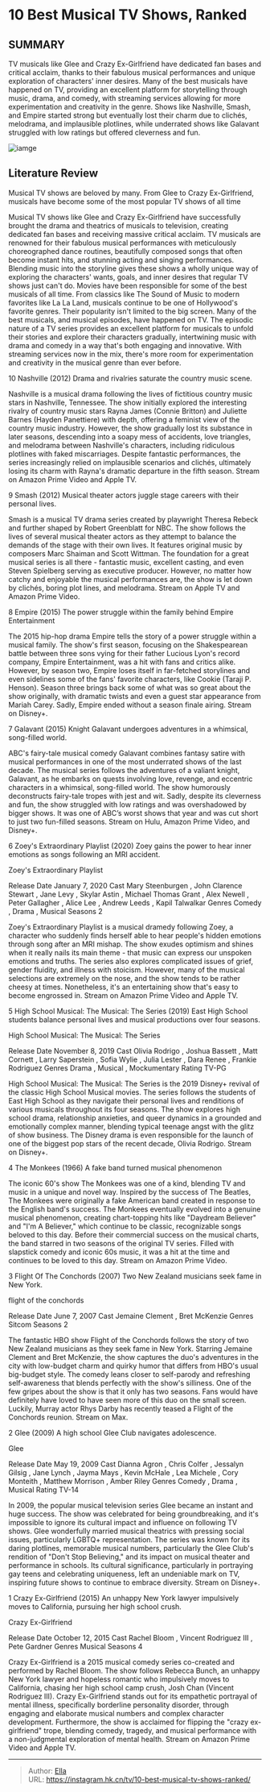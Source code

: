 # 10 Best Musical TV Shows, Ranked


## SUMMARY 


 TV musicals like Glee and Crazy Ex-Girlfriend have dedicated fan bases and critical acclaim, thanks to their fabulous musical performances and unique exploration of characters&#39; inner desires. 
 Many of the best musicals have happened on TV, providing an excellent platform for storytelling through music, drama, and comedy, with streaming services allowing for more experimentation and creativity in the genre. 
 Shows like Nashville, Smash, and Empire started strong but eventually lost their charm due to clichés, melodrama, and implausible plotlines, while underrated shows like Galavant struggled with low ratings but offered cleverness and fun. 

![iamge](https://static1.srcdn.com/wordpress/wp-content/uploads/2022/09/High-school-musical-olivia-Rodrigo.jpg)

## Literature Review
Musical TV shows are beloved by many. From Glee to Crazy Ex-Girlfriend, musicals have become some of the most popular TV shows of all time




Musical TV shows like Glee and Crazy Ex-Girlfriend have successfully brought the drama and theatrics of musicals to television, creating dedicated fan bases and receiving massive critical acclaim. TV musicals are renowned for their fabulous musical performances with meticulously choreographed dance routines, beautifully composed songs that often become instant hits, and stunning acting and singing performances. Blending music into the storyline gives these shows a wholly unique way of exploring the characters&#39; wants, goals, and inner desires that regular TV shows just can&#39;t do.
Movies have been responsible for some of the best musicals of all time. From classics like The Sound of Music to modern favorites like La La Land, musicals continue to be one of Hollywood&#39;s favorite genres. Their popularity isn&#39;t limited to the big screen. Many of the best musicals, and musical episodes, have happened on TV. The episodic nature of a TV series provides an excellent platform for musicals to unfold their stories and explore their characters gradually, intertwining music with drama and comedy in a way that&#39;s both engaging and innovative. With streaming services now in the mix, there&#39;s more room for experimentation and creativity in the musical genre than ever before.









 








 10  Nashville (2012) 
Drama and rivalries saturate the country music scene.
        

Nashville is a musical drama following the lives of fictitious country music stars in Nashville, Tennessee. The show initially explored the interesting rivalry of country music stars Rayna James (Connie Britton) and Juliette Barnes (Hayden Panettiere) with depth, offering a feminist view of the country music industry. However, the show gradually lost its substance in later seasons, descending into a soapy mess of accidents, love triangles, and melodrama between Nashville&#39;s characters, including ridiculous plotlines with faked miscarriages. Despite fantastic performances, the series increasingly relied on implausible scenarios and clichés, ultimately losing its charm with Rayna&#39;s dramatic departure in the fifth season.
Stream on Amazon Prime Video and Apple TV. 






 9  Smash (2012) 
Musical theater actors juggle stage careers with their personal lives.
        

Smash is a musical TV drama series created by playwright Theresa Rebeck and further shaped by Robert Greenblatt for NBC. The show follows the lives of several musical theater actors as they attempt to balance the demands of the stage with their own lives. It features original music by composers Marc Shaiman and Scott Wittman. The foundation for a great musical series is all there - fantastic music, excellent casting, and even Steven Spielberg serving as executive producer. However, no matter how catchy and enjoyable the musical performances are, the show is let down by clichés, boring plot lines, and melodrama.
Stream on Apple TV and Amazon Prime Video. 






 8  Empire (2015) 
The power struggle within the family behind Empire Entertainment
        

The 2015 hip-hop drama Empire tells the story of a power struggle within a musical family. The show&#39;s first season, focusing on the Shakespearean battle between three sons vying for their father Lucious Lyon&#39;s record company, Empire Entertainment, was a hit with fans and critics alike. However, by season two, Empire loses itself in far-fetched storylines and even sidelines some of the fans&#39; favorite characters, like Cookie (Taraji P. Henson). Season three brings back some of what was so great about the show originally, with dramatic twists and even a guest star appearance from Mariah Carey. Sadly, Empire ended without a season finale airing.
Stream on Disney&#43;. 






 7  Galavant (2015) 
Knight Galavant undergoes adventures in a whimsical, song-filled world.


 







ABC&#39;s fairy-tale musical comedy Galavant combines fantasy satire with musical performances in one of the most underrated shows of the last decade. The musical series follows the adventures of a valiant knight, Galavant, as he embarks on quests involving love, revenge, and eccentric characters in a whimsical, song-filled world. The show humorously deconstructs fairy-tale tropes with jest and wit. Sadly, despite its cleverness and fun, the show struggled with low ratings and was overshadowed by bigger shows. It was one of ABC’s worst shows that year and was cut short to just two fun-filled seasons.
Stream on Hulu, Amazon Prime Video, and Disney&#43;. 






 6  Zoey&#39;s Extraordinary Playlist (2020) 
Zoey gains the power to hear inner emotions as songs following an MRI accident.
        

 Zoey&#39;s Extraordinary Playlist 

 Release Date   January 7, 2020    Cast   Mary Steenburgen , John Clarence Stewart , Jane Levy , Skylar Astin , Michael Thomas Grant , Alex Newell , Peter Gallagher , Alice Lee , Andrew Leeds , Kapil Talwalkar    Genres   Comedy , Drama , Musical    Seasons   2    




Zoey&#39;s Extraordinary Playlist is a musical dramedy following Zoey, a character who suddenly finds herself able to hear people&#39;s hidden emotions through song after an MRI mishap.
The show exudes optimism and shines when it really nails its main theme - that music can express our unspoken emotions and truths. The series also explores complicated issues of grief, gender fluidity, and illness with stoicism. However, many of the musical selections are extremely on the nose, and the show tends to be rather cheesy at times. Nonetheless, it&#39;s an entertaining show that&#39;s easy to become engrossed in.
Stream on Amazon Prime Video and Apple TV. 






 5  High School Musical: The Musical: The Series (2019) 
East High School students balance personal lives and musical productions over four seasons.


 







 High School Musical: The Musical: The Series 

 Release Date   November 8, 2019    Cast   Olivia Rodrigo , Joshua Bassett , Matt Cornett , Larry Saperstein , Sofia Wylie , Julia Lester , Dara Renee , Frankie Rodriguez    Genres   Drama , Musical , Mockumentary    Rating   TV-PG    




High School Musical: The Musical: The Series is the 2019 Disney&#43; revival of the classic High School Musical movies. The series follows the students of East High School as they navigate their personal lives and renditions of various musicals throughout its four seasons. The show explores high school drama, relationship anxieties, and queer dynamics in a grounded and emotionally complex manner, blending typical teenage angst with the glitz of show business. The Disney drama is even responsible for the launch of one of the biggest pop stars of the recent decade, Olivia Rodrigo.
Stream on Disney&#43;. 






 4  The Monkees (1966) 
A fake band turned musical phenomenon
        

The iconic 60&#39;s show The Monkees was one of a kind, blending TV and music in a unique and novel way. Inspired by the success of The Beatles, The Monkees were originally a fake American band created in response to the English band&#39;s success. The Monkees eventually evolved into a genuine musical phenomenon, creating chart-topping hits like &#34;Daydream Believer&#34; and &#34;I&#39;m A Believer,&#34; which continue to be classic, recognizable songs beloved to this day. Before their commercial success on the musical charts, the band starred in two seasons of the original TV series. Filled with slapstick comedy and iconic 60s music, it was a hit at the time and continues to be loved to this day.
Stream on Amazon Prime Video. 






 3  Flight Of The Conchords (2007) 
Two New Zealand musicians seek fame in New York.
        

 flight of the conchords 

 Release Date   June 7, 2007    Cast   Jemaine Clement , Bret McKenzie    Genres   Sitcom    Seasons   2    




The fantastic HBO show Flight of the Conchords follows the story of two New Zealand musicians as they seek fame in New York. Starring Jemaine Clement and Bret McKenzie, the show captures the duo&#39;s adventures in the city with low-budget charm and quirky humor that differs from HBO&#39;s usual big-budget style. The comedy leans closer to self-parody and refreshing self-awareness that blends perfectly with the show&#39;s silliness. One of the few gripes about the show is that it only has two seasons. Fans would have definitely have loved to have seen more of this duo on the small screen. Luckily, Murray actor Rhys Darby has recently teased a Flight of the Conchords reunion.
Stream on Max. 






 2  Glee (2009) 
A high school Glee Club navigates adolescence.


 







 Glee 

 Release Date   May 19, 2009    Cast   Dianna Agron , Chris Colfer , Jessalyn Gilsig , Jane Lynch , Jayma Mays , Kevin McHale , Lea Michele , Cory Monteith , Matthew Morrison , Amber Riley    Genres   Comedy , Drama , Musical    Rating   TV-14    




In 2009, the popular musical television series Glee became an instant and huge success. The show was celebrated for being groundbreaking, and it&#39;s impossible to ignore its cultural impact and influence on following TV shows. Glee wonderfully married musical theatrics with pressing social issues, particularly LGBTQ&#43; representation. The series was known for its daring plotlines, memorable musical numbers, particularly the Glee Club&#39;s rendition of &#34;Don&#39;t Stop Believing,&#34; and its impact on musical theater and performance in schools. Its cultural significance, particularly in portraying gay teens and celebrating uniqueness, left an undeniable mark on TV, inspiring future shows to continue to embrace diversity.
Stream on Disney&#43;. 






 1  Crazy Ex-Girlfriend (2015) 
An unhappy New York lawyer impulsively moves to California, pursuing her high school crush.


 







 Crazy Ex-Girlfriend 

 Release Date   October 12, 2015    Cast   Rachel Bloom , Vincent Rodriguez III , Pete Gardner    Genres   Musical    Seasons   4    




Crazy Ex-Girlfriend is a 2015 musical comedy series co-created and performed by Rachel Bloom. The show follows Rebecca Bunch, an unhappy New York lawyer and hopeless romantic who impulsively moves to California, chasing her high school camp crush, Josh Chan (Vincent Rodriguez III). Crazy Ex-Girlfriend stands out for its empathetic portrayal of mental illness, specifically borderline personality disorder, through engaging and elaborate musical numbers and complex character development. Furthermore, the show is acclaimed for flipping the &#34;crazy ex-girlfriend&#34; trope, blending comedy, tragedy, and musical performance with a non-judgmental exploration of mental health.
Stream on Amazon Prime Video and Apple TV. 


---

> Author: [Ella](https://instagram.hk.cn/)  
> URL: https://instagram.hk.cn/tv/10-best-musical-tv-shows-ranked/  

